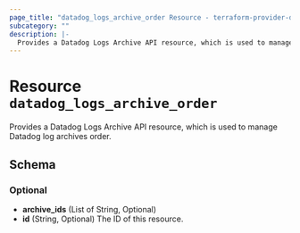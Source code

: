 ```yaml
---
page_title: "datadog_logs_archive_order Resource - terraform-provider-datadog"
subcategory: ""
description: |-
  Provides a Datadog Logs Archive API resource, which is used to manage Datadog log archives order.
---
```


# Resource `datadog_logs_archive_order`

Provides a Datadog Logs Archive API resource, which is used to manage Datadog log archives order.



## Schema

### Optional

- **archive_ids** (List of String, Optional)
- **id** (String, Optional) The ID of this resource.


